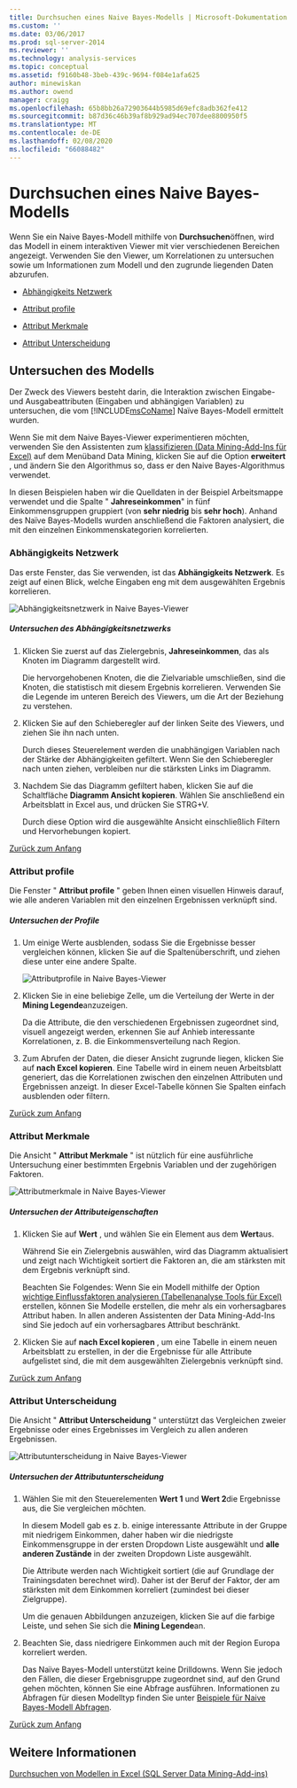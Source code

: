 ```yaml
---
title: Durchsuchen eines Naive Bayes-Modells | Microsoft-Dokumentation
ms.custom: ''
ms.date: 03/06/2017
ms.prod: sql-server-2014
ms.reviewer: ''
ms.technology: analysis-services
ms.topic: conceptual
ms.assetid: f9160b48-3beb-439c-9694-f084e1afa625
author: minewiskan
ms.author: owend
manager: craigg
ms.openlocfilehash: 65b8bb26a72903644b5985d69efc8adb362fe412
ms.sourcegitcommit: b87d36c46b39af8b929ad94ec707dee8800950f5
ms.translationtype: MT
ms.contentlocale: de-DE
ms.lasthandoff: 02/08/2020
ms.locfileid: "66088482"
---
```

# <a name="browsing-a-naive-bayes-model"></a>Durchsuchen eines Naive Bayes-Modells
  Wenn Sie ein Naive Bayes-Modell mithilfe von **Durchsuchen**öffnen, wird das Modell in einem interaktiven Viewer mit vier verschiedenen Bereichen angezeigt. Verwenden Sie den Viewer, um Korrelationen zu untersuchen sowie um Informationen zum Modell und den zugrunde liegenden Daten abzurufen.  
  
-   [Abhängigkeits Netzwerk](#bkmk_DepNet)  
  
-   [Attribut profile](#bkmk_AttProf)  
  
-   [Attribut Merkmale](#bkmk_AttChar)  
  
-   [Attribut Unterscheidung](#bkmk_AttDisc)  
  
##  <a name="BKMK_Tabs"></a>Untersuchen des Modells  
 Der Zweck des Viewers besteht darin, die Interaktion zwischen Eingabe- und Ausgabeattributen (Eingaben und abhängigen Variablen) zu untersuchen, die vom [!INCLUDE[msCoName](../includes/msconame-md.md)] Naïve Bayes-Modell ermittelt wurden.  
  
 Wenn Sie mit dem Naive Bayes-Viewer experimentieren möchten, verwenden Sie den Assistenten zum [klassifizieren &#40;Data Mining-Add-Ins für Excel&#41;](classify-wizard-data-mining-add-ins-for-excel.md) auf dem Menüband Data Mining, klicken Sie auf die Option **erweitert** , und ändern Sie den Algorithmus so, dass er den Naive Bayes-Algorithmus verwendet.  
  
 In diesen Beispielen haben wir die Quelldaten in der Beispiel Arbeitsmappe verwendet und die Spalte " **Jahreseinkommen**" in fünf Einkommensgruppen gruppiert (von **sehr niedrig** bis **sehr hoch**). Anhand des Naïve Bayes-Modells wurden anschließend die Faktoren analysiert, die mit den einzelnen Einkommenskategorien korrelierten.  
  
###  <a name="bkmk_DepNet"></a>Abhängigkeits Netzwerk  
 Das erste Fenster, das Sie verwenden, ist das **Abhängigkeits Netzwerk**. Es zeigt auf einen Blick, welche Eingaben eng mit dem ausgewählten Ergebnis korrelieren.  
  
 ![Abhängigkeitsnetzwerk in Naive Bayes-Viewer](media/dm13-nb.gif "Abhängigkeitsnetzwerk in Naive Bayes-Viewer")  
  
##### <a name="explore-the-dependency-network"></a>Untersuchen des Abhängigkeitsnetzwerks  
  
1.  Klicken Sie zuerst auf das Zielergebnis, **Jahreseinkommen**, das als Knoten im Diagramm dargestellt wird.  
  
     Die hervorgehobenen Knoten, die die Zielvariable umschließen, sind die Knoten, die statistisch mit diesem Ergebnis korrelieren. Verwenden Sie die Legende im unteren Bereich des Viewers, um die Art der Beziehung zu verstehen.  
  
2.  Klicken Sie auf den Schieberegler auf der linken Seite des Viewers, und ziehen Sie ihn nach unten.  
  
     Durch dieses Steuerelement werden die unabhängigen Variablen nach der Stärke der Abhängigkeiten gefiltert. Wenn Sie den Schieberegler nach unten ziehen, verbleiben nur die stärksten Links im Diagramm.  
  
3.  Nachdem Sie das Diagramm gefiltert haben, klicken Sie auf die Schaltfläche **Diagramm Ansicht kopieren**. Wählen Sie anschließend ein Arbeitsblatt in Excel aus, und drücken Sie STRG+V.  
  
     Durch diese Option wird die ausgewählte Ansicht einschließlich Filtern und Hervorhebungen kopiert.  
  
 [Zurück zum Anfang](#BKMK_Tabs)  
  
###  <a name="bkmk_AttProf"></a>Attribut profile  
 Die Fenster " **Attribut profile** " geben Ihnen einen visuellen Hinweis darauf, wie alle anderen Variablen mit den einzelnen Ergebnissen verknüpft sind.  
  
##### <a name="explore-the-profiles"></a>Untersuchen der Profile  
  
1.  Um einige Werte ausblenden, sodass Sie die Ergebnisse besser vergleichen können, klicken Sie auf die Spaltenüberschrift, und ziehen diese unter eine andere Spalte.  
  
     ![Attributprofile in Naive Bayes-Viewer](media/dm13-nb-attprof.gif "Attributprofile in Naive Bayes-Viewer")  
  
2.  Klicken Sie in eine beliebige Zelle, um die Verteilung der Werte in der **Mining Legende**anzuzeigen.  
  
     Da die Attribute, die den verschiedenen Ergebnissen zugeordnet sind, visuell angezeigt werden, erkennen Sie auf Anhieb interessante Korrelationen, z. B. die Einkommensverteilung nach Region.  
  
3.  Zum Abrufen der Daten, die dieser Ansicht zugrunde liegen, klicken Sie auf **nach Excel kopieren**. Eine Tabelle wird in einem neuen Arbeitsblatt generiert, das die Korrelationen zwischen den einzelnen Attributen und Ergebnissen anzeigt. In dieser Excel-Tabelle können Sie Spalten einfach ausblenden oder filtern.  
  
 [Zurück zum Anfang](#BKMK_Tabs)  
  
###  <a name="bkmk_AttChar"></a>Attribut Merkmale  
 Die Ansicht " **Attribut Merkmale** " ist nützlich für eine ausführliche Untersuchung einer bestimmten Ergebnis Variablen und der zugehörigen Faktoren.  
  
 ![Attributmerkmale in Naive Bayes-Viewer](media/dm13-nb-viewer.gif "Attributmerkmale in Naive Bayes-Viewer")  
  
##### <a name="explore-the-attribute-characteristics"></a>Untersuchen der Attributeigenschaften  
  
1.  Klicken Sie auf **Wert** , und wählen Sie ein Element aus dem **Wert**aus.  
  
     Während Sie ein Zielergebnis auswählen, wird das Diagramm aktualisiert und zeigt nach Wichtigkeit sortiert die Faktoren an, die am stärksten mit dem Ergebnis verknüpft sind.  
  
     Beachten Sie Folgendes: Wenn Sie ein Modell mithilfe der Option [wichtige Einflussfaktoren analysieren &#40;Tabellenanalyse Tools für Excel&#41;](analyze-key-influencers-table-analysis-tools-for-excel.md) erstellen, können Sie Modelle erstellen, die mehr als ein vorhersagbares Attribut haben. In allen anderen Assistenten der Data Mining-Add-Ins sind Sie jedoch auf ein vorhersagbares Attribut beschränkt.  
  
2.  Klicken Sie auf **nach Excel kopieren** , um eine Tabelle in einem neuen Arbeitsblatt zu erstellen, in der die Ergebnisse für alle Attribute aufgelistet sind, die mit dem ausgewählten Zielergebnis verknüpft sind.  
  
 [Zurück zum Anfang](#BKMK_Tabs)  
  
###  <a name="bkmk_AttDisc"></a>Attribut Unterscheidung  
 Die Ansicht " **Attribut Unterscheidung** " unterstützt das Vergleichen zweier Ergebnisse oder eines Ergebnisses im Vergleich zu allen anderen Ergebnissen.  
  
 ![Attributunterscheidung in Naive Bayes-Viewer](media/dm13-nb-attdisc.gif "Attributunterscheidung in Naive Bayes-Viewer")  
  
##### <a name="explore-attribute-discrimination"></a>Untersuchen der Attributunterscheidung  
  
1.  Wählen Sie mit den Steuerelementen **Wert 1** und **Wert 2**die Ergebnisse aus, die Sie vergleichen möchten.  
  
     In diesem Modell gab es z. b. einige interessante Attribute in der Gruppe mit niedrigem Einkommen, daher haben wir die niedrigste Einkommensgruppe in der ersten Dropdown Liste ausgewählt und **alle anderen Zustände** in der zweiten Dropdown Liste ausgewählt.  
  
     Die Attribute werden nach Wichtigkeit sortiert (die auf Grundlage der Trainingsdaten berechnet wird). Daher ist der Beruf der Faktor, der am stärksten mit dem Einkommen korreliert (zumindest bei dieser Zielgruppe).  
  
     Um die genauen Abbildungen anzuzeigen, klicken Sie auf die farbige Leiste, und sehen Sie sich die **Mining Legende**an.  
  
2.  Beachten Sie, dass niedrigere Einkommen auch mit der Region Europa korreliert werden.  
  
     Das Naïve Bayes-Modell unterstützt keine Drilldowns. Wenn Sie jedoch den Fällen, die dieser Ergebnisgruppe zugeordnet sind, auf den Grund gehen möchten, können Sie eine Abfrage ausführen. Informationen zu Abfragen für diesen Modelltyp finden Sie unter [Beispiele für Naive Bayes-Modell Abfragen](data-mining/naive-bayes-model-query-examples.md).  
  
 [Zurück zum Anfang](#BKMK_Tabs)  
  
## <a name="see-also"></a>Weitere Informationen  
 [Durchsuchen von Modellen in Excel &#40;SQL Server Data Mining-Add-ins&#41;](browsing-models-in-excel-sql-server-data-mining-add-ins.md)  
  
  
